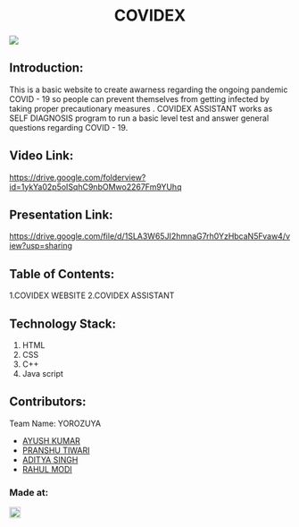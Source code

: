 <h1 align="center">COVIDEX</h1>
<p align="center">
</p>

<img src="https://images.unsplash.com/photo-1584931423298-c576fda54bd2?ixlib=rb-1.2.1&ixid=MXwxMjA3fDB8MHxwaG90by1wYWdlfHx8fGVufDB8fHw%3D&auto=format&fit=crop&w=1050&q=80"/>
 </p>


## Introduction:
  This is a basic website to create awarness regarding the ongoing pandemic COVID - 19
	so people can prevent themselves from getting infected by taking proper precautionary 
	measures . COVIDEX ASSISTANT works as SELF DIAGNOSIS program to run a basic level test 
	and answer general questions regarding COVID - 19.
  
## Video Link:
<a href="https://drive.google.com/folderview?id=1ykYa02p5oISqhC9nbOMwo2267Fm9YUhq">https://drive.google.com/folderview?id=1ykYa02p5oISqhC9nbOMwo2267Fm9YUhq</a>
  
## Presentation Link:
  <a href="https://drive.google.com/file/d/1SLA3W65JI2hmnaG7rh0YzHbcaN5Fvaw4/view?usp=sharing"> https://drive.google.com/file/d/1SLA3W65JI2hmnaG7rh0YzHbcaN5Fvaw4/view?usp=sharing </a>
  
  
## Table of Contents:
1.COVIDEX WEBSITE
2.COVIDEX ASSISTANT
## Technology Stack:
  1) HTML
  2) CSS
  3) C++
  4) Java script
## Contributors:

Team Name: YOROZUYA

* [AYUSH KUMAR](https://github.com/kiroyush)
* [PRANSHU TIWARI](https://github.com/PranshuTiwari14)
* [ADITYA SINGH](https://github.com/adi2109)
* [RAHUL MODI](https://github.com/rmodi8168)


### Made at:
<a href="https://hack36.com"> <img src="http://bit.ly/BuiltAtHack36" height=20px> </a>
